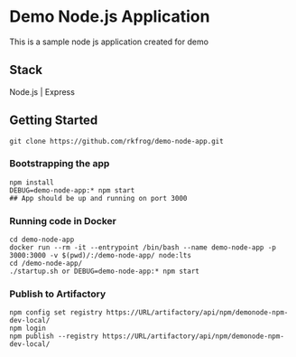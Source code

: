# Demo Node.js Application

This is a sample node js application created for demo

## Stack

Node.js | Express

## Getting Started
```
git clone https://github.com/rkfrog/demo-node-app.git
```

### Bootstrapping the app
```
npm install
DEBUG=demo-node-app:* npm start
## App should be up and running on port 3000
```

### Running code in Docker
```
cd demo-node-app
docker run --rm -it --entrypoint /bin/bash --name demo-node-app -p 3000:3000 -v $(pwd)/:/demo-node-app/ node:lts
cd /demo-node-app/
./startup.sh or DEBUG=demo-node-app:* npm start
```

###  Publish to Artifactory
```
npm config set registry https://URL/artifactory/api/npm/demonode-npm-dev-local/
npm login
npm publish --registry https://URL/artifactory/api/npm/demonode-npm-dev-local/
```
